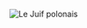 ![Le Juif polonais](https://upload.wikimedia.org/wikipedia/commons/thumb/f/f4/Nelly_Martyl_by_Jean_Reutlinger_%28Image_10715%29.jpg/300px-Nelly_Martyl_by_Jean_Reutlinger_%28Image_10715%29.jpg)